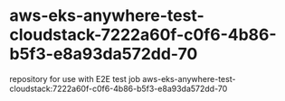 # aws-eks-anywhere-test-cloudstack-7222a60f-c0f6-4b86-b5f3-e8a93da572dd-70
repository for use with E2E test job aws-eks-anywhere-test-cloudstack:7222a60f-c0f6-4b86-b5f3-e8a93da572dd-70
